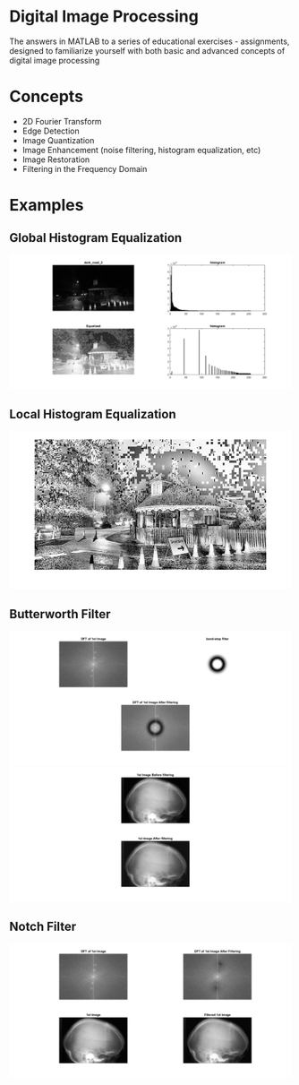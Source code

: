 # Digital Image Processing
The answers in MATLAB to a series of educational exercises - assignments, designed to familiarize yourself with both basic and advanced concepts of digital image processing

# Concepts
- 2D Fourier Transform
- Edge Detection
- Image Quantization
- Image Enhancement (noise filtering, histogram equalization, etc)
- Image Restoration
- Filtering in the Frequency Domain

# Examples
## Global Histogram Equalization
![alt text](https://raw.githubusercontent.com/vittoros/ImageProcessing/readmeImages/readmeImages/untitled2.png?raw=true)

## Local Histogram Equalization
![alt text](https://raw.githubusercontent.com/vittoros/ImageProcessing/readmeImages/readmeImages/local2png.png?raw=true)

## Butterworth Filter
![alt text](https://raw.githubusercontent.com/vittoros/ImageProcessing/readmeImages/readmeImages/butterworth.png?raw=true)
![alt text](https://raw.githubusercontent.com/vittoros/ImageProcessing/readmeImages/readmeImages/butterworth2.png?raw=true)

## Notch Filter
![alt text](https://raw.githubusercontent.com/vittoros/ImageProcessing/readmeImages/readmeImages/notch.png?raw=true)
